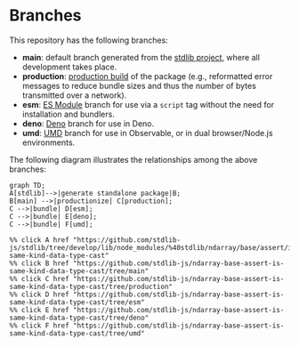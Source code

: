 <!--

@license Apache-2.0

Copyright (c) 2022 The Stdlib Authors.

Licensed under the Apache License, Version 2.0 (the "License");
you may not use this file except in compliance with the License.
You may obtain a copy of the License at

    http://www.apache.org/licenses/LICENSE-2.0

Unless required by applicable law or agreed to in writing, software
distributed under the License is distributed on an "AS IS" BASIS,
WITHOUT WARRANTIES OR CONDITIONS OF ANY KIND, either express or implied.
See the License for the specific language governing permissions and
limitations under the License.

-->

# Branches

This repository has the following branches:

-   **main**: default branch generated from the [stdlib project][stdlib-url], where all development takes place.
-   **production**: [production build][production-url] of the package (e.g., reformatted error messages to reduce bundle sizes and thus the number of bytes transmitted over a network).
-   **esm**: [ES Module][esm-url] branch for use via a `script` tag without the need for installation and bundlers.
-   **deno**: [Deno][deno-url] branch for use in Deno.
-   **umd**: [UMD][umd-url] branch for use in Observable, or in dual browser/Node.js environments.

The following diagram illustrates the relationships among the above branches:

```mermaid
graph TD;
A[stdlib]-->|generate standalone package|B;
B[main] -->|productionize| C[production];
C -->|bundle| D[esm];
C -->|bundle| E[deno];
C -->|bundle| F[umd];

%% click A href "https://github.com/stdlib-js/stdlib/tree/develop/lib/node_modules/%40stdlib/ndarray/base/assert/is-same-kind-data-type-cast"
%% click B href "https://github.com/stdlib-js/ndarray-base-assert-is-same-kind-data-type-cast/tree/main"
%% click C href "https://github.com/stdlib-js/ndarray-base-assert-is-same-kind-data-type-cast/tree/production"
%% click D href "https://github.com/stdlib-js/ndarray-base-assert-is-same-kind-data-type-cast/tree/esm"
%% click E href "https://github.com/stdlib-js/ndarray-base-assert-is-same-kind-data-type-cast/tree/deno"
%% click F href "https://github.com/stdlib-js/ndarray-base-assert-is-same-kind-data-type-cast/tree/umd"
```

[stdlib-url]: https://github.com/stdlib-js/stdlib/tree/develop/lib/node_modules/%40stdlib/ndarray/base/assert/is-same-kind-data-type-cast
[production-url]: https://github.com/stdlib-js/ndarray-base-assert-is-same-kind-data-type-cast/tree/production
[deno-url]: https://github.com/stdlib-js/ndarray-base-assert-is-same-kind-data-type-cast/tree/deno
[umd-url]: https://github.com/stdlib-js/ndarray-base-assert-is-same-kind-data-type-cast/tree/umd
[esm-url]: https://github.com/stdlib-js/ndarray-base-assert-is-same-kind-data-type-cast/tree/esm